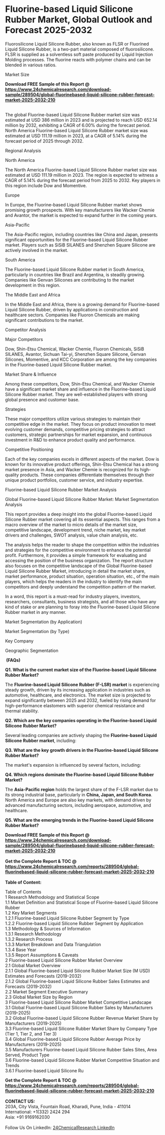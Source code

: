 <h1>Fluorine-based Liquid Silicone Rubber Market, Global Outlook and Forecast 2025-2032</h1><p>Fluorosilicone Liquid Silicone Rubber, also known as FLSR or Fluorined Liquid Silicone Rubber, is a two-part material composed of fluorosilicone. FLSR is supplied as a solventless soft paste produced by Liquid Injection Molding processes. The fluorine reacts with polymer chains and can be blended in various ratios.</p><p>
</p><p>
Market Size</p><div><b>Download FREE Sample of this Report @ 
            <a href="https://www.24chemicalresearch.com/download-sample/289504/global-fluorinebased-liquid-silicone-rubber-forecast-market-2025-2032-210">
            https://www.24chemicalresearch.com/download-sample/289504/global-fluorinebased-liquid-silicone-rubber-forecast-market-2025-2032-210</a></b></div><br><p>
</p><p>The global Fluorine-based Liquid Silicone Rubber market size was estimated at USD 386 million in 2023 and is projected to reach USD 652.14 million by 2032, exhibiting a CAGR of 6.00% during the forecast period. North America Fluorine-based Liquid Silicone Rubber market size was estimated at USD 111.19 million in 2023, at a CAGR of 5.14% during the forecast period of 2025 through 2032.</p><p>
Regional Analysis</p><p>
North America</p><p>
</p><p>The North America Fluorine-based Liquid Silicone Rubber market size was estimated at USD 111.19 million in 2023. The region is expected to witness a CAGR of 5.14% during the forecast period from 2025 to 2032. Key players in this region include Dow and Momentive.</p><p>
Europe</p><p>
</p><p>In Europe, the Fluorine-based Liquid Silicone Rubber market shows promising growth prospects. With key manufacturers like Wacker Chemie and Avantor, the market is expected to expand further in the coming years.</p><p>
Asia-Pacific</p><p>
</p><p>The Asia-Pacific region, including countries like China and Japan, presents significant opportunities for the Fluorine-based Liquid Silicone Rubber market. Players such as SiSiB SILANES and Shenzhen Square Silicone are actively involved in the market.</p><p>
South America</p><p>
</p><p>The Fluorine-based Liquid Silicone Rubber market in South America, particularly in countries like Brazil and Argentina, is steadily growing. Companies like Genvan Silicones are contributing to the market development in this region.</p><p>
The Middle East and Africa</p><p>
</p><p>In the Middle East and Africa, there is a growing demand for Fluorine-based Liquid Silicone Rubber, driven by applications in construction and healthcare sectors. Companies like Fluoron Chemicals are making significant contributions to the market.</p><p>
Competitor Analysis</p><p>
Major Competitors</p><p>
</p><p>Dow, Shin-Etsu Chemical, Wacker Chemie, Fluoron Chemicals, SiSiB SILANES, Avantor, Sichuan Tai-yi, Shenzhen Square Silicone, Genvan Silicones, Momentive, and KCC Corporation are among the key companies in the Fluorine-based Liquid Silicone Rubber market.</p><p>
Market Share &amp; Influence</p><p>
</p><p>Among these competitors, Dow, Shin-Etsu Chemical, and Wacker Chemie have a significant market share and influence in the Fluorine-based Liquid Silicone Rubber market. They are well-established players with strong global presence and customer base.</p><p>
Strategies</p><p>
</p><p>These major competitors utilize various strategies to maintain their competitive edge in the market. They focus on product innovation to meet evolving customer demands, competitive pricing strategies to attract customers, strategic partnerships for market expansion, and continuous investment in R&amp;D to enhance product quality and performance.</p><p>
Competitive Positioning</p><p>
</p><p>Each of the key companies excels in different aspects of the market. Dow is known for its innovative product offerings, Shin-Etsu Chemical has a strong market presence in Asia, and Wacker Chemie is recognized for its high-quality products. These companies differentiate themselves through their unique product portfolios, customer service, and industry expertise.</p><p>
</p><p>
Fluorine-based Liquid Silicone Rubber Market Analysis</p><p>
Global Fluorine-based Liquid Silicone Rubber Market: Market Segmentation Analysis</p><p>
</p><p>This report provides a deep insight into the global Fluorine-based Liquid Silicone Rubber market covering all its essential aspects. This ranges from a macro overview of the market to micro details of the market size, competitive landscape, development trend, niche market, key market drivers and challenges, SWOT analysis, value chain analysis, etc.</p><p>
</p><p>The analysis helps the reader to shape the competition within the industries and strategies for the competitive environment to enhance the potential profit. Furthermore, it provides a simple framework for evaluating and accessing the position of the business organization. The report structure also focuses on the competitive landscape of the Global Fluorine-based Liquid Silicone Rubber Market, introducing in detail the market share, market performance, product situation, operation situation, etc., of the main players, which helps the readers in the industry to identify the main competitors and deeply understand the competition pattern of the market.</p><p>
</p><p>In a word, this report is a must-read for industry players, investors, researchers, consultants, business strategists, and all those who have any kind of stake or are planning to foray into the Fluorine-based Liquid Silicone Rubber market in any manner.</p><p>
Market Segmentation (by Application)</p><p>
</p><p>
Market Segmentation (by Type)</p><p>
</p><p>
Key Company</p><p>
</p><p>
Geographic Segmentation</p><p>
</p><p>

<strong> (FAQs)</strong></p><p>
</p><p><strong>Q1. What is the current market size of the Fluorine-based Liquid Silicone Rubber Market?</strong></p><p>
The <strong>Fluorine-based Liquid Silicone Rubber (F-LSR) market</strong> is experiencing steady growth, driven by its increasing application in industries such as automotive, healthcare, and electronics. The market size is projected to expand significantly between 2025 and 2032, fueled by rising demand for high-performance elastomers with superior chemical resistance and thermal stability.</p><p>
</p><p><strong>Q2. Which are the key companies operating in the Fluorine-based Liquid Silicone Rubber Market?</strong></p><p>
Several leading companies are actively shaping the <strong>Fluorine-based Liquid Silicone Rubber market</strong>, including:</p><p>
</p><p>
</p><p><strong>Q3. What are the key growth drivers in the Fluorine-based Liquid Silicone Rubber Market?</strong></p><p>
The market's expansion is influenced by several factors, including:</p><p>
</p><p>
</p><p><strong>Q4. Which regions dominate the Fluorine-based Liquid Silicone Rubber Market?</strong></p><p>
The <strong>Asia-Pacific region</strong> holds the largest share of the F-LSR market due to its strong industrial base, particularly in <strong>China, Japan, and South Korea</strong>. North America and Europe are also key markets, with demand driven by advanced manufacturing sectors, including aerospace, automotive, and healthcare.</p><p>
</p><p><strong>Q5. What are the emerging trends in the Fluorine-based Liquid Silicone Rubber Market?</strong></p><p>
</p><div><b>Download FREE Sample of this Report @ 
            <a href="https://www.24chemicalresearch.com/download-sample/289504/global-fluorinebased-liquid-silicone-rubber-forecast-market-2025-2032-210">
            https://www.24chemicalresearch.com/download-sample/289504/global-fluorinebased-liquid-silicone-rubber-forecast-market-2025-2032-210</a></b></div><br><div><b>Get the Complete Report & TOC @ 
            <a href="https://www.24chemicalresearch.com/reports/289504/global-fluorinebased-liquid-silicone-rubber-forecast-market-2025-2032-210">
            https://www.24chemicalresearch.com/reports/289504/global-fluorinebased-liquid-silicone-rubber-forecast-market-2025-2032-210</a></b></div><br>
            <b>Table of Content:</b><p>Table of Contents<br />
1 Research Methodology and Statistical Scope<br />
1.1 Market Definition and Statistical Scope of Fluorine-based Liquid Silicone Rubber<br />
1.2 Key Market Segments<br />
1.2.1 Fluorine-based Liquid Silicone Rubber Segment by Type<br />
1.2.2 Fluorine-based Liquid Silicone Rubber Segment by Application<br />
1.3 Methodology & Sources of Information<br />
1.3.1 Research Methodology<br />
1.3.2 Research Process<br />
1.3.3 Market Breakdown and Data Triangulation<br />
1.3.4 Base Year<br />
1.3.5 Report Assumptions & Caveats<br />
2 Fluorine-based Liquid Silicone Rubber Market Overview<br />
2.1 Global Market Overview<br />
2.1.1 Global Fluorine-based Liquid Silicone Rubber Market Size (M USD) Estimates and Forecasts (2019-2032)<br />
2.1.2 Global Fluorine-based Liquid Silicone Rubber Sales Estimates and Forecasts (2019-2032)<br />
2.2 Market Segment Executive Summary<br />
2.3 Global Market Size by Region<br />
3 Fluorine-based Liquid Silicone Rubber Market Competitive Landscape<br />
3.1 Global Fluorine-based Liquid Silicone Rubber Sales by Manufacturers (2019-2025)<br />
3.2 Global Fluorine-based Liquid Silicone Rubber Revenue Market Share by Manufacturers (2019-2025)<br />
3.3 Fluorine-based Liquid Silicone Rubber Market Share by Company Type (Tier 1, Tier 2, and Tier 3)<br />
3.4 Global Fluorine-based Liquid Silicone Rubber Average Price by Manufacturers (2019-2025)<br />
3.5 Manufacturers Fluorine-based Liquid Silicone Rubber Sales Sites, Area Served, Product Type<br />
3.6 Fluorine-based Liquid Silicone Rubber Market Competitive Situation and Trends<br />
3.6.1 Fluorine-based Liquid Silicone Ru</p><div><b>Get the Complete Report & TOC @ 
            <a href="https://www.24chemicalresearch.com/reports/289504/global-fluorinebased-liquid-silicone-rubber-forecast-market-2025-2032-210">
            https://www.24chemicalresearch.com/reports/289504/global-fluorinebased-liquid-silicone-rubber-forecast-market-2025-2032-210</a></b></div><br><b>CONTACT US:</b><br>
            203A, City Vista, Fountain Road, Kharadi, Pune, India - 411014<br>
            International: +1(332) 2424 294<br>
            Asia: +91 9169162030 <br><br>
            Follow Us On LinkedIn: <a href="https://www.linkedin.com/company/24chemicalresearch/">24ChemicalResearch LinkedIn</a>